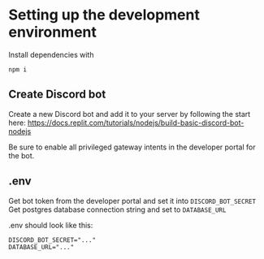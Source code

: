 # Setting up the development environment

Install dependencies with

```
npm i
```

## Create Discord bot

Create a new Discord bot and add it to your server by following the start here:
https://docs.replit.com/tutorials/nodejs/build-basic-discord-bot-nodejs

Be sure to enable all privileged gateway intents in the developer portal for the
bot.

## .env

Get bot token from the developer portal and set it into `DISCORD_BOT_SECRET`  
Get postgres database connection string and set to `DATABASE_URL`

.env should look like this:

```
DISCORD_BOT_SECRET="..."
DATABASE_URL="..."
```
